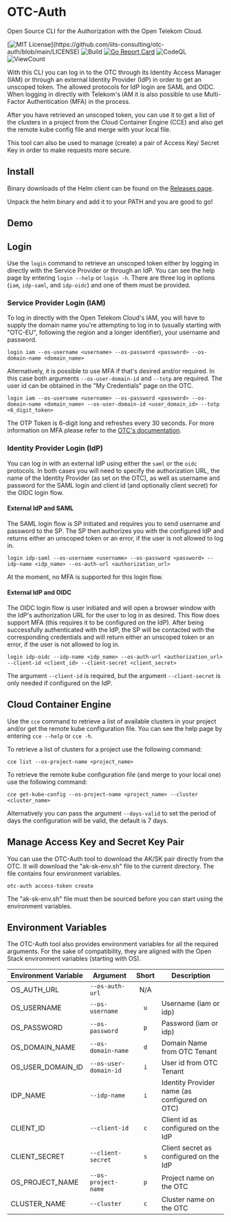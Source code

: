 # OTC-Auth
Open Source CLI for the Authorization with the Open Telekom Cloud.

[![MIT License](https://img.shields.io/apm/l/atomic-design-ui.svg?)](https://github.com/iits-consulting/otc-auth/blob/main/LICENSE)
![Build](https://github.com/iits-consulting/otc-auth/workflows/Build/badge.svg)
[![Go Report Card](https://goreportcard.com/badge/github.com/iits-consulting/otc-auth)](https://goreportcard.com/report/github.com/iits-consulting/otc-auth)
![CodeQL](https://github.com/iits-consulting/otc-auth/workflows/CodeQL/badge.svg)
![ViewCount](https://views.whatilearened.today/views/github/iits-consulting/otc-auth.svg)

With this CLI you can log in to the OTC through its Identity Access Manager (IAM) or through an external Identity Provider (IdP) in order to get an unscoped token. The allowed protocols for IdP login are SAML and OIDC. When logging in directly with Telekom's IAM it is also possible to use Multi-Factor Authentication (MFA) in the process.

After you have retrieved an unscoped token, you can use it to get a list of the clusters in a project from the Cloud Container Engine (CCE) and also get the remote kube config file and merge with your local file.

This tool can also be used to manage (create) a pair of Access Key/ Secret Key in order to make requests more secure.

## Install

Binary downloads of the Helm client can be found on the [Releases page](https://github.com/iits-consulting/otc-auth/releases).

Unpack the helm binary and add it to your PATH and you are good to go!

## Demo


## Login
Use the `login` command to retrieve an unscoped token either by logging in directly with the Service Provider or through an IdP. You can see the help page by entering `login --help` or `login -h`. There are three log in options (`iam`, `idp-saml`, and `idp-oidc`) and one of them must be provided.

### Service Provider Login (IAM)
To log in directly with the Open Telekom Cloud's IAM, you will have to supply the domain name you're attempting to log in to (usually starting with "OTC-EU", following the region and a longer identifier), your username and password. 

`login iam --os-username <username> --os-password <password> --os-domain-name <domain_name>`

Alternatively, it is possible to use MFA if that's desired and/or required. In this case both arguments `--os-user-domain-id` and `--totp` are required. The user id can be obtained in the "My Credentials" page on the OTC. 

`login iam --os-username <username> --os-password <password> --os-domain-name <domain_name> --os-user-domain-id <user_domain_id> --totp <6_digit_token>`

The OTP Token is 6-digit long and refreshes every 30 seconds. For more information on MFA please refer to the [OTC's documentation](https://docs.otc.t-systems.com/en-us/usermanual/iam/iam_10_0002.html).

### Identity Provider Login (IdP)
You can log in with an external IdP using either the `saml` or the `oidc` protocols. In both cases you will need to specify the authorization URL, the name of the Identity Provider (as set on the OTC), as well as username and password for the SAML login and client id (and optionally client secret) for the OIDC login flow. 

#### External IdP and SAML
The SAML login flow is SP initiated and requires you to send username and password to the SP. The SP then authorizes you with the configured IdP and returns either an unscoped token or an error, if the user is not allowed to log in.

`login idp-saml --os-username <username> --os-password <password> --idp-name <idp_name> --os-auth-url <authorization_url>`

At the moment, no MFA is supported for this login flow.

#### External IdP and OIDC
The OIDC login flow is user initiated and will open a browser window with the IdP's authorization URL for the user to log in as desired. This flow does support MFA (this requires it to be configured on the IdP). After being successfully authenticated with the IdP, the SP will be contacted with the corresponding credentials and will return either an unscoped token or an error, if the user is not allowed to log in. 

`login idp-oidc --idp-name <idp_name> --os-auth-url <authorization_url> --client-id <client_id> --client-secret <client_secret>`

The argument `--client-id` is required, but the argument `--client-secret` is only needed if configured on the IdP.

## Cloud Container Engine
Use the `cce` command to retrieve a list of available clusters in your project and/or get the remote kube configuration file. You can see the help page by entering `cce --help` or `cce -h`.

To retrieve a list of clusters for a project use the following command: 

`cce list --os-project-name <project_name>`

To retrieve the remote kube configuration file (and merge to your local one) use the following command:

`cce get-kube-config --os-project-name <project_name> --cluster <cluster_name>`

Alternatively you can pass the argument `--days-valid` to set the period of days the configuration will be valid, the default is 7 days.

## Manage Access Key and Secret Key Pair
You can use the OTC-Auth tool to download the AK/SK pair directly from the OTC. It will download the "ak-sk-env.sh" file to the current directory. The file contains four environment variables.

`otc-auth access-token create`

The "ak-sk-env.sh" file must then be sourced before you can start using the environment variables.

## Environment Variables
The OTC-Auth tool also provides environment variables for all the required arguments. For the sake of compatibility, they are aligned with the Open Stack environment variables (starting with OS).

| Environment Variable | Argument              | Short | Description                                   |
|----------------------|-----------------------|:-----:|-----------------------------------------------|
| OS_AUTH_URL          | `--os-auth-url`       |  N/A  |                                               |
| OS_USERNAME          | `--os-username`       |  `u`  | Username (iam or idp)                         |
| OS_PASSWORD          | `--os-password`       |  `p`  | Password (iam or idp)                         |
| OS_DOMAIN_NAME       | `--os-domain-name`    |  `d`  | Domain Name from OTC Tenant                   |
| OS_USER_DOMAIN_ID    | `--os-user-domain-id` |  `i`  | User id from OTC Tenant                       |
| IDP_NAME             | `--idp-name`          |  `i`  | Identity Provider name (as configured on OTC) |
| CLIENT_ID            | `--client-id`         |  `c`  | Client id as configured on the IdP            |
| CLIENT_SECRET        | `--client-secret`     |  `s`  | Client secret as configured on the IdP        |
| OS_PROJECT_NAME      | `--os-project-name`   |  `p`  | Project name on the OTC                       |
| CLUSTER_NAME         | `--cluster`           |  `c`  | Cluster name on the OTC                       |
